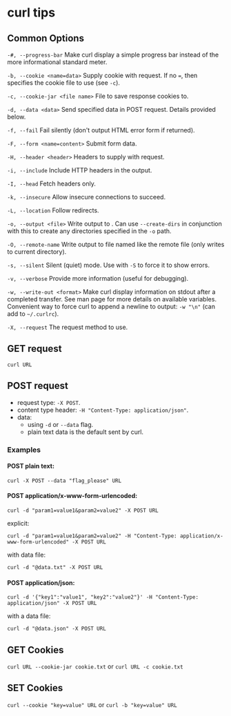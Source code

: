 # curl tips

## Common Options

`-#, --progress-bar`
        Make curl display a simple progress bar instead of the more informational standard meter.

`-b, --cookie <name=data>`
        Supply cookie with request. If no `=`, then specifies the cookie file to use (see `-c`).

`-c, --cookie-jar <file name>`
        File to save response cookies to.

`-d, --data <data>`
        Send specified data in POST request. Details provided below.

`-f, --fail`
        Fail silently (don't output HTML error form if returned). 

`-F, --form <name=content>`
        Submit form data.

`-H, --header <header>`
        Headers to supply with request.

`-i, --include`
        Include HTTP headers in the output.

`-I, --head`
        Fetch headers only.

`-k, --insecure`
        Allow insecure connections to succeed.

`-L, --location`
        Follow redirects.

`-o, --output <file>`
        Write output to <file>. Can use `--create-dirs` in conjunction with this to create any directories
        specified in the `-o` path.

`-O, --remote-name`
        Write output to file named like the remote file (only writes to current directory).

`-s, --silent`
        Silent (quiet) mode. Use with `-S` to force it to show errors.

`-v, --verbose`
        Provide more information (useful for debugging).

`-w, --write-out <format>`
        Make curl display information on stdout after a completed transfer. See man page for more details on
        available variables. Convenient way to force curl to append a newline to output: `-w "\n"` (can add
        to `~/.curlrc`).
        
`-X, --request`
        The request method to use.

## GET request
`curl URL`

## POST request
- request type: `-X POST`.
- content type header: `-H "Content-Type: application/json"`.
- data:
	* using `-d` or `--data` flag.
	* plain text data is the default sent by curl.

### Examples
#### POST plain text:
`curl -X POST --data "flag_please" URL`

#### POST application/x-www-form-urlencoded:
`curl -d "param1=value1&param2=value2" -X POST URL`
  
explicit:

`curl -d "param1=value1&param2=value2" -H "Content-Type: application/x-www-form-urlencoded" -X POST URL`
    
with data file:

`curl -d "@data.txt" -X POST URL`

#### POST application/json:
`curl -d '{"key1":"value1", "key2":"value2"}' -H "Content-Type: application/json" -X POST URL`

with a data file:

`curl -d "@data.json" -X POST URL`

## GET Cookies
`curl URL --cookie-jar cookie.txt` or `curl URL -c cookie.txt`

## SET Cookies
`curl --cookie "key=value" URL` or `curl -b "key=value" URL`
